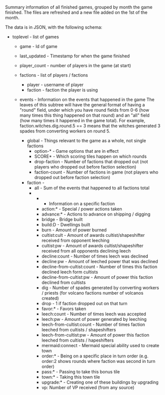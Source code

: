 Summary information of all finished games, grouped by month the
game finished. The files are refreshed and a new file added on
the 1st of the month.

The data is in JSON, with the following schema:

- toplevel - list of games
  - game - Id of game
  - last_updated - Timestamp for when the game finished
  - player_count - number of players in the game (at start)
  - factions - list of players / factions
    - player - username of player
    - faction - faction the player is using
  - events - Information on the events that happened in the game
    The leaves of this subtree will have the general format of
    having a "round" field, under which you have round fields from
    0-6 (how many times this thing happened on that round) and an
    "all" field (how many times it happened in the game total). For
    example, faction.witches.dig.round.5 == 3 means that the
    witches generated 3 spades from converting workers on round 5.

    - global - Things relevant to the game as a whole, not single factions
      - option-* - Game options that are in effect
      - SCORE* - Which scoring tiles happen on which rounds
      - drop-faction - Number of factions that dropped out (not players
                       who dropped out before faction selection)
      - faction-count - Number of factions in game (not players
                        who dropped out before faction selection)
    - faction -
      - all - Sum of the events that happened to all factions total
      - * - Information on a specific faction
        - action:* - Special / power actions taken
        - advance:* - Actions to advance on shipping / digging
        - bridge - Bridge built
        - build:D - Dwellings built
        - burn - Amount of power burned
        - cultist:cult - Amount of awards cultist/shapeshifter received
                         from opponent leeching
        - cultist:pw - Amount of awards cultist/shapeshifter received
                       from all opponents declining leech
        - decline:count - Number of times leech was declined
        - decline:pw - Amount of leeched power that was declined
        - decline-from-cultist:count - Number of times this faction declined
                                       leech form cultists
        - decline-from-cultist:pw - Amount of power this faction declined
                                    from cultists
        - dig - Number of spades generated by converting workers / priests
                (for volcano factions number of volcanos created)
        - drop - 1 if faction dropped out on that turn
        - favor:* - Favors taken
        - leech:count - Number of times leech was accepted
        - leech:pw - Amount of power generated by leeching
        - leech-from-cultist:count - Number of times faction leeched
                                     from cultists / shapeshifters
        - leech-from-cultist:pw - Amount of power this faction leeched
                                  from cultists / hapeshifters
        - mermaid:connect - Mermaid special ability used to create town
        - order:* - Being on a specific place in turn order (e.g.
            order:2 shows rounds where faction was second in turn order)
        - pass:* - Passing to take this bonus tile
        - town:* - Taking this town tile
        - upgrade:* - Creating one of these buildings by upgrading
        - vp: Number of VP received (from any source)

